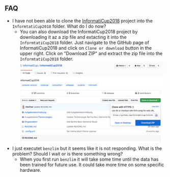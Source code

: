## FAQ

- I have not been able to clone the [InformatiCup2018](https://github.com/InformatiCup/InformatiCup2018) project into the `InformtatiCup2018` folder. What do I do now?
    - You can also download the InformatiCup2018 project by downloading it az a zip file and extacting it into the `InformtatiCup2018` folder. Just navigate to the GitHub page of InformatiCup2018 and click on `Clone or download` button in the upper right. Click on "Download ZIP" and extract the zip file into the `InformtatiCup2018` folder.![Download ZIP file](docs/images/download_zip_informaticup.png)
- I just executet `benzlim` but it seems like it is not responding. What is the problem? Should I wait or is there something wrong?
    - When you first run `benzlim` it will take some time until the data has been trained for future use. It could take more time on some specific hardware.